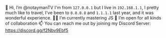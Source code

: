 👋 Hi, I’m @notaymanTV I'm from `127.0.0.1` but I live in `192.168.1.1`, I pretty much like to travel, I've been to `8.8.8.8` and `1.1.1.1` last year, and it was wonderful experience.
👨‍💻 I’m currently mastering JS
💞️ I’m open for all kinds of collaboration
📫 You can reach me out by joining my Discord Server: https://discord.gg/f2Nbv9Ebf5
